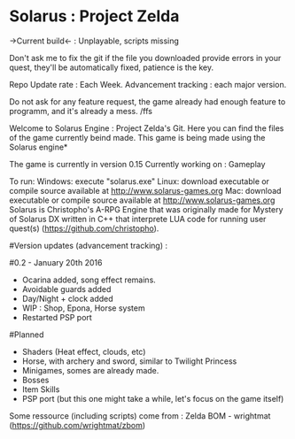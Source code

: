 # Solarus : Project Zelda

->Current build<- : Unplayable, scripts missing

Don't ask me to fix the git if the file you downloaded provide errors in your quest, they'll be automatically fixed, patience is the key.

Repo Update rate : Each Week.
Advancement tracking : each major version.

Do not ask for any feature request, the game already had enough feature to programm, and it's already a mess. /ffs

Welcome to Solarus Engine : Project Zelda's Git. Here you can find the files of the game currently beind made.
This game is being made using the Solarus engine*

The game is currently in version 0.15
Currently working on : Gameplay

To run: Windows: execute "solarus.exe" Linux: download executable or compile source available at http://www.solarus-games.org         Mac: download executable or compile source available at http://www.solarus-games.org
Solarus is Christopho's A-RPG Engine that was originally made for Mystery of Solarus DX written in C++ that interprete LUA code for running user quest(s) (https://github.com/christopho).

#Version updates (advancement tracking) :

#0.2 - January 20th 2016
- Ocarina added, song effect remains.
- Avoidable guards added
- Day/Night + clock added
- WIP : Shop, Epona, Horse system
- Restarted PSP port

#Planned
- Shaders (Heat effect, clouds, etc)
- Horse, with archery and sword, similar to Twilight Princess
- Minigames, somes are already made.
- Bosses
- Item Skills
- PSP port (but this one might take a while, let's focus on the game itself)

Some ressource (including scripts) come from : Zelda BOM - wrightmat (https://github.com/wrightmat/zbom)
